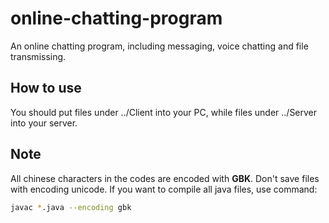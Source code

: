 # online-chatting-program
An online chatting program, including messaging, voice chatting and file transmissing.

## How to use
You should put files under ../Client into your PC, while files under ../Server into your server.

## Note
All chinese characters in the codes are encoded with **GBK**. Don't save files with encoding unicode. If you want to compile all java files, use command:
```Bash
javac *.java --encoding gbk
```
